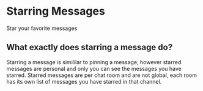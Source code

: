 # Starring Messages

Star your favorite messages

## What exactly does starring a message do?
Starring a message is simililar to pinning a message, however starred messages are personal and only you can see the messages you have starred. Starred messages are per chat room and are not global, each room has its own list of messages you have starred in that channel.
